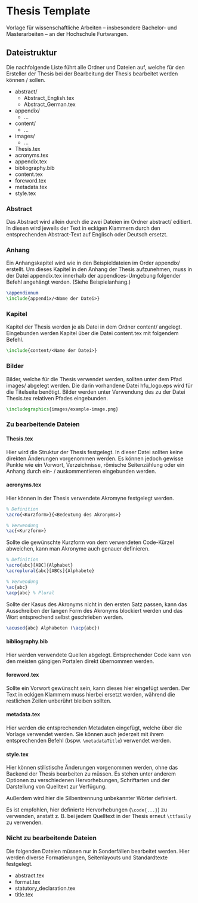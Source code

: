 # Thesis Template

Vorlage für wissenschaftliche Arbeiten – insbesondere Bachelor- und Masterarbeiten – an der Hochschule Furtwangen.

## Dateistruktur

Die nachfolgende Liste führt alle Ordner und Dateien auf, welche für den Ersteller der Thesis bei der Bearbeitung der Thesis bearbeitet werden können / sollen.

- abstract/
  - Abstract_English.tex
  - Abstract_German.tex
- appendix/
  - ...
- content/
  - ...
- images/
  - ...
- Thesis.tex
- acronyms.tex
- appendix.tex
- bibliography.bib
- content.tex
- foreword.tex
- metadata.tex
- style.tex

### Abstract

Das Abstract wird allein durch die zwei Dateien im Ordner abstract/ editiert. In diesen wird jeweils der Text in eckigen Klammern durch den entsprechenden Abstract-Text auf Englisch oder Deutsch ersetzt.

### Anhang

Ein Anhangskapitel wird wie in den Beispieldateien im Order appendix/ erstellt. Um dieses Kapitel in den Anhang der Thesis aufzunehmen, muss in der Datei appendix.tex innerhalb der appendices-Umgebung folgender Befehl angehängt werden. (Siehe Beispielanhang.)

```LaTeX
\appendixnum
\include{appendix/<Name der Datei>}
```

### Kapitel

Kapitel der Thesis werden je als Datei in dem Ordner content/ angelegt. Eingebunden werden Kapitel über die Datei content.tex mit folgendem Befehl.

```LaTeX
\include{content/<Name der Datei>}
```

### Bilder

Bilder, welche für die Thesis verwendet werden, sollten unter dem Pfad images/ abgelegt werden. Die darin vorhandene Datei hfu_logo.eps wird für die Titelseite benötigt. Bilder werden unter Verwendung des zu der Datei Thesis.tex relativen Pfades eingebunden.

```LaTeX
\includegraphics{images/example-image.png}
```

### Zu bearbeitende Dateien

#### Thesis.tex

Hier wird die Struktur der Thesis festgelegt. In dieser Datei sollten keine direkten Änderungen vorgenommen werden. Es können jedoch gewisse Punkte wie ein Vorwort, Verzeichnisse, römische Seitenzählung oder ein Anhang durch ein- / auskommentieren eingebunden werden. 

#### acronyms.tex

Hier können in der Thesis verwendete Akromyne festgelegt werden.

```LaTeX
% Definition
\acro{<Kurzform>}{<Bedeutung des Akronyms>}

% Verwendung
\ac{<Kurzform>}
```

Sollte die gewünschte Kurzform von dem verwendeten Code-Kürzel abweichen, kann man Akronyme auch genauer definieren.

```LaTeX
% Definition
\acro{abc}[ABC]{Alphabet}
\acroplural{abc}[ABCs]{Alphabete}

% Verwendung
\ac{abc}
\acp{abc} % Plural
```

Sollte der Kasus des Akronyms nicht in den ersten Satz passen, kann das Ausschreiben der langen Form des Akronyms blockiert werden und das Wort entsprechend selbst geschrieben werden.

```LaTeX
\acused{abc} Alphabeten (\acp{abc})
```

#### bibliography.bib

Hier werden verwendete Quellen abgelegt. Entsprechender Code kann von den meisten gängigen Portalen direkt übernommen werden.

#### foreword.tex

Sollte ein Vorwort gewünscht sein, kann dieses hier eingefügt werden. Der Text in eckigen Klammern muss hierbei ersetzt werden, während die restlichen Zeilen unberührt bleiben sollten.

#### metadata.tex

Hier werden die entsprechenden Metadaten eingefügt, welche über die Vorlage verwendet werden. Sie können auch jederzeit mit ihrem entsprechenden Befehl (bspw. ```\metadataTitle```) verwendet werden.

#### style.tex

Hier können stilistische Änderungen vorgenommen werden, ohne das Backend der Thesis bearbeiten zu müssen. Es stehen unter anderem Optionen zu verschiedenen Hervorhebungen, Schriftarten und der Darstellung von Quelltext zur Verfügung.

Außerdem wird hier die Silbentrennung unbekannter Wörter definiert.

Es ist empfohlen, hier definierte Hervorhebungen (```\code{...}```) zu verwenden, anstatt z. B. bei jedem Quelltext in der Thesis erneut ```\ttfamily``` zu verwenden.

### Nicht zu bearbeitende Dateien

Die folgenden Dateien müssen nur in Sonderfällen bearbeitet werden. Hier werden diverse Formatierungen, Seitenlayouts und Standardtexte festgelegt.

- abstract.tex
- format.tex
- statutory_declaration.tex
- title.tex